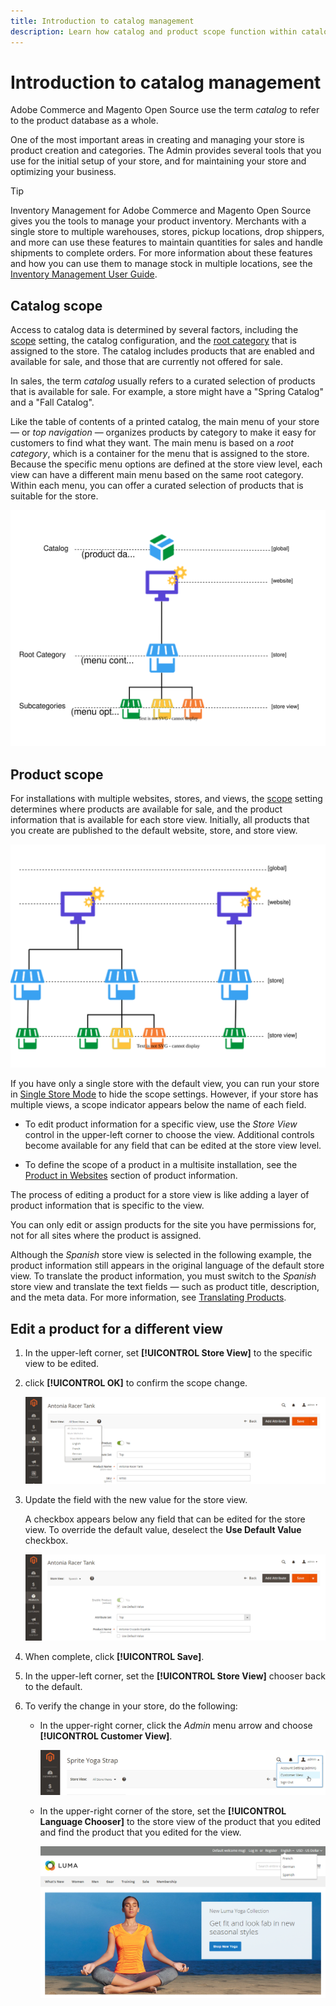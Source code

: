 ```yaml
---
title: Introduction to catalog management
description: Learn how catalog and product scope function within catalog management.
---
```

# Introduction to catalog management

Adobe Commerce and Magento Open Source use the term _catalog_ to refer to the product database as a whole.

One of the most important areas in creating and managing your store is product creation and categories. The Admin provides several tools that you use for the initial setup of your store, and for maintaining your store and optimizing your business.

>[!TIP]
>
>Inventory Management for Adobe Commerce and Magento Open Source gives you the tools to manage your product inventory. Merchants with a single store to multiple warehouses, stores, pickup locations, drop shippers, and more can use these features to maintain quantities for sales and handle shipments to complete orders. For more information about these features and how you can use them to manage stock in multiple locations, see the [Inventory Management User Guide](../inventory-management/introduction.md).

## Catalog scope

Access to catalog data is determined by several factors, including the [scope](../getting-started/websites-stores-views.md#scope-settings) setting, the catalog configuration, and the [root category](category-root.md) that is assigned to the store. The catalog includes products that are enabled and available for sale, and those that are currently not offered for sale.

In sales, the term _catalog_ usually refers to a curated selection of products that is available for sale. For example, a store might have a "Spring Catalog" and a "Fall Catalog".

Like the table of contents of a printed catalog, the main menu of your store — or _top navigation_ — organizes products by category to make it easy for customers to find what they want. The main menu is based on a _root category_, which is a container for the menu that is assigned to the store. Because the specific menu options are defined at the store view level, each view can have a different main menu based on the same root category. Within each menu, you can offer a curated selection of products that is suitable for the store.

![Catalog hierarchy diagram](./assets/catalog-hierarchy-scope.svg)<!-- {: "width=550px"} -->

## Product scope

For installations with multiple websites, stores, and views, the [scope](../getting-started/websites-stores-views.md#scope-settings) setting determines where products are available for sale, and the product information that is available for each store view. Initially, all products that you create are published to the default website, store, and store view.

![multi-site store diagram](./assets/scope-multisite.svg)<!-- {:width="550px"} -->

If you have only a single store with the default view, you can run your store in [Single Store Mode](https://docs.magento.com/user-guide/stores/store-mode-single.html) to hide the scope settings. However, if your store has multiple views, a scope indicator appears below the name of each field.

- To edit product information for a specific view, use the _Store View_ control in the upper-left corner to choose the view. Additional controls become available for any field that can be edited at the store view level.

- To define the scope of a product in a multisite installation, see the [Product in Websites](settings-basic-websites.md) section of product information.

The process of editing a product for a store view is like adding a layer of product information that is specific to the view.

You can only edit or assign products for the site you have permissions for, not for all sites where the product is assigned.

Although the _Spanish_ store view is selected in the following example, the product information still appears in the original language of the default store view. To translate the product information, you must switch to the _Spanish_ store view and translate the text fields — such as product title, description, and the meta data. For more information, see [Translating Products](https://docs.magento.com/user-guide/catalog/product-translate.html).

## Edit a product for a different view

1. In the upper-left corner, set **[!UICONTROL Store View]** to the specific view to be edited.

1. click **[!UICONTROL OK]** to confirm the scope change.

   ![Store view](./assets/product-store-view-spanish-racer-tank.png)<!-- zoom -->

1. Update the field with the new value for the store view.

   A checkbox appears below any field that can be edited for the store view. To override the default value, deselect the **Use Default Value** checkbox.

   ![Translating product name for Spanish store view](./assets/product-translate-field-spanish.png)<!-- zoom -->

1. When complete, click **[!UICONTROL Save]**.

1. In the upper-left corner, set the **[!UICONTROL Store View]** chooser back to the default.

1. To verify the change in your store, do the following:

   - In the upper-right corner, click the _Admin_ menu arrow and choose **[!UICONTROL Customer View]**.

      ![Customer view](./assets/product-admin-menu-customer-view.png)<!-- zoom -->

   - In the upper-right corner of the store, set the **[!UICONTROL Language Chooser]** to the store view of the product that you edited and find the product that you edited for the view.

      ![Language Chooser](./assets/storefront-language-chooser.png)<!-- zoom -->
